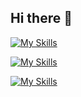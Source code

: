 ## Hi there 👋



[![My Skills](https://skillicons.dev/icons?i=js,html,css,react,nextjs,nodejs,express,sequelize,vite)](https://skillicons.dev)


[![My Skills](https://skillicons.dev/icons?i=figma,docker,webstorm,vscode,notion,postman,vim,nginx)](https://skillicons.dev)


[![My Skills](https://skillicons.dev/icons?i=windows,linux,kali,ubuntu)](https://skillicons.dev)


<!--
**JadenMeister/jadenMeister** is a ✨ _special_ ✨ repository because its `README.md` (this file) appears on your GitHub profile.

Here are some ideas to get you started:

- 🔭 I’m currently working on ...
- 🌱 I’m currently learning ...
- 👯 I’m looking to collaborate on ...
- 🤔 I’m looking for help with ...
- 💬 Ask me about ...
- 📫 How to reach me: ...
- 😄 Pronouns: ...
- ⚡ Fun fact: ...
-->
